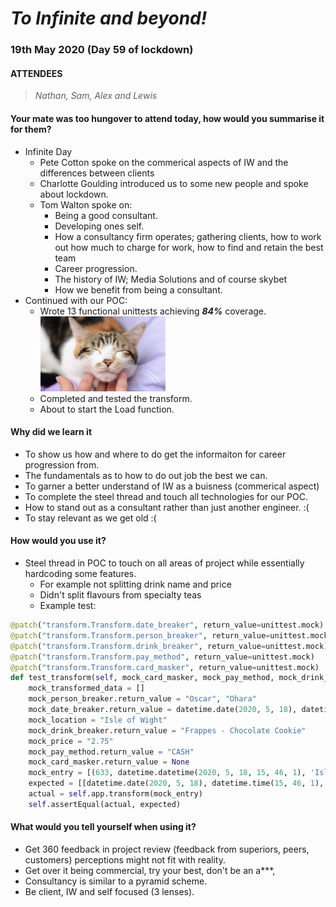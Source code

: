 ﻿# _To Infinite and beyond!_

> 

### 19th May 2020 (Day 59 of lockdown)

#### ATTENDEES
> _Nathan, Sam, Alex and Lewis_
#### Your mate was too hungover to attend today, how would you summarise it for them?
* Infinite Day 
    * Pete Cotton spoke on the commerical aspects of IW and the differences between clients
    * Charlotte Goulding introduced us to some new people and spoke about lockdown.
    * Tom Walton spoke on:
        * Being a good consultant. 
        * Developing ones self.
        * How a consultancy firm operates; gathering clients, how to work out how much to charge for work, how to find and retain the best team
        * Career progression.
        * The history of IW; Media Solutions and of course skybet
        * How we benefit from being a consultant.
* Continued with our POC:
    * Wrote 13 functional unittests achieving _**84%**_ coverage.</br>
    <img src="img/cat.jpg" alt="cat" width=200px /></br>
    * Completed and tested the transform. 
    * About to start the Load function. 
        
####  Why did we learn it
* To show us how and where to do get the informaiton for career progression from.
* The fundamentals as to how to do out job the best we can.
* To garner a better understand of IW as a buisness (commerical aspect)
* To complete the steel thread and touch all technologies for our POC.
* How to stand out as a consultant rather than just another engineer. :(
* To stay relevant as we get old :(



#### How would you use it?
* Steel thread in POC to touch on all areas of project while essentially hardcoding some features.
    * For example not splitting drink name and price
    * Didn't split flavours from specialty teas
    * Example test:
```python
@patch("transform.Transform.date_breaker", return_value=unittest.mock)
@patch("transform.Transform.person_breaker", return_value=unittest.mock)
@patch("transform.Transform.drink_breaker", return_value=unittest.mock)
@patch("transform.Transform.pay_method", return_value=unittest.mock)
@patch("transform.Transform.card_masker", return_value=unittest.mock)
def test_transform(self, mock_card_masker, mock_pay_method, mock_drink_breaker, mock_person_breaker, mock_date_breaker):
    mock_transformed_data = []
    mock_person_breaker.return_value = "Oscar", "Ohara"
    mock_date_breaker.return_value = datetime.date(2020, 5, 18), datetime.time(15, 46, 1)
    mock_location = "Isle of Wight"
    mock_drink_breaker.return_value = "Frappes - Chocolate Cookie"
    mock_price = "2.75"
    mock_pay_method.return_value = "CASH"
    mock_card_masker.return_value = None
    mock_entry = [(633, datetime.datetime(2020, 5, 18, 15, 46, 1), 'Isle of Wight', 'Oscar Ohara', ' Frappes - Chocolate Cookie', 2.75, 'CASH', None)]
    expected = [[datetime.date(2020, 5, 18), datetime.time(15, 46, 1), 'Isle of Wight', 'Oscar', 'Ohara', 'Frappes - Chocolate Cookie', 2.75, 'CASH', None]]
    actual = self.app.transform(mock_entry)
    self.assertEqual(actual, expected)
```

#### What would you tell yourself when using  it?
* Get 360 feedback in project review (feedback from superiors, peers, customers) perceptions might not fit with reality.
* Get over it being commercial, try your best, don't be an a***, 
* Consultancy is similar to a pyramid scheme. 
* Be client, IW and self focused (3 lenses).
